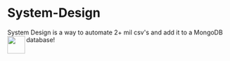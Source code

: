 # System-Design


System Design is a way to automate 2+ mil csv's and add it to a MongoDB database! 
<img align="left" width="40px" desc="mongodb" src="https://cdn4.iconfinder.com/data/icons/logos-brands-5/24/mongodb-256.png"/>
